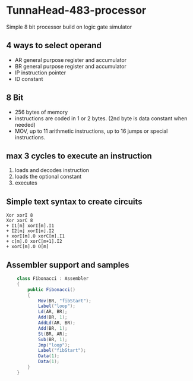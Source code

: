# TunnaHead-483-processor
Simple 8 bit processor build on logic gate simulator

## 4 ways to select operand

* AR general purpose register and accumulator
* BR general purpose register and accumulator
* IP instruction pointer
* ID constant

## 8 Bit

* 256 bytes of memory
* instructions are coded in 1 or 2 bytes. (2nd byte is data constant when needed)
* MOV, up to 11 arithmetic instructions, up to 16 jumps or special instructions.

## max 3 cycles to execute an instruction

1. loads and decodes instruction
2. loads the optional constant
3. executes

## Simple text syntax to create circuits

```
Xor xorI 8
Xor xorC 8
+ I1[m] xorI[m].I1
+ I2[m] xorI[m].I2
+ xorI[m].O xorC[m].I1
+ c[m].O xorC[m+1].I2
+ xorC[m].O O[m]
```

## Assembler support and samples

```csharp
    class Fibonacci : Assembler
    {
        public Fibonacci()
        {
            Mov(BR, "fibStart");
            Label("loop");
            Ld(AR, BR);
            Add(BR, 1);
            AddLd(AR, BR);
            Add(BR, 1);
            St(BR, AR);
            Sub(BR, 1);
            Jmp("loop");
            Label("fibStart");
            Data(1);
            Data(1);
        }
    }
```